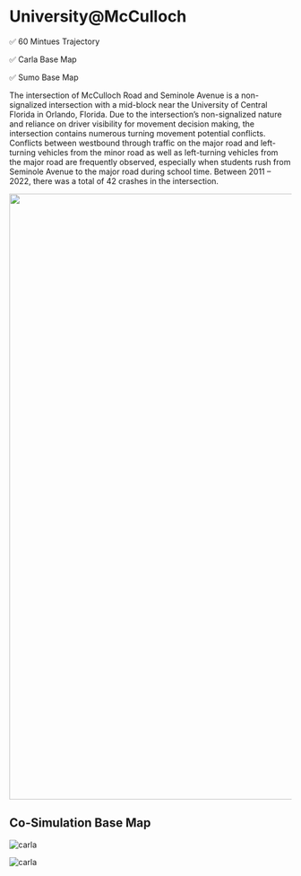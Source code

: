 # University@McCulloch

:white_check_mark: 60 Mintues Trajectory

:white_check_mark: Carla Base Map

:white_check_mark: Sumo Base Map

The intersection of McCulloch Road and Seminole Avenue is a non-signalized intersection with a mid-block near the University of Central Florida in Orlando, Florida. Due to the intersection’s non-signalized nature and reliance on driver visibility for movement decision making, the intersection contains numerous turning movement potential conflicts. Conflicts between westbound through traffic on the major road and left-turning vehicles from the minor road as well as left-turning vehicles from the major road are frequently observed, especially when students rush from Seminole Avenue to the major road during school time. Between 2011 – 2022, there was a total of 42 crashes in the intersection.

<img src="https://github.com/ozheng1993/UCF-SST-CitySim-Dataset/blob/main/asset/University@McCullochARCIS.gif" width="1080">

## Co-Simulation Base Map

![carla](https://github.com/ozheng1993/UCF-SST-CitySim-Dataset/blob/main/asset/University@McCullochBasemap.PNG)

![carla](https://github.com/ozheng1993/UCF-SST-CitySim-Dataset/blob/main/asset/University@McCullochDrone.png)

